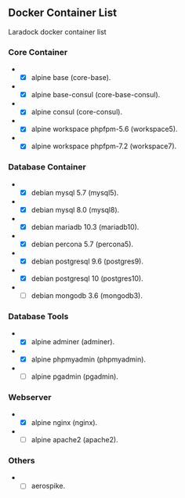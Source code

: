 ## Docker Container List

Laradock docker container list

### Core Container
* - [X] alpine base (core-base).
* - [X] alpine base-consul (core-base-consul).
* - [X] alpine consul (core-consul).
* - [X] alpine workspace phpfpm-5.6 (workspace5).
* - [X] alpine workspace phpfpm-7.2 (workspace7).

### Database Container
* - [X] debian mysql 5.7 (mysql5).
* - [X] debian mysql 8.0 (mysql8).
* - [X] debian mariadb 10.3 (mariadb10).
* - [X] debian percona 5.7 (percona5).
* - [X] debian postgresql 9.6 (postgres9).
* - [X] debian postgresql 10 (postgres10).
* - [ ] debian mongodb 3.6 (mongodb3).

### Database Tools
* - [X] alpine adminer (adminer).
* - [X] alpine phpmyadmin (phpmyadmin).
* - [ ] alpine pgadmin (pgadmin).

### Webserver
* - [X] alpine nginx (nginx).
* - [ ] alpine apache2 (apache2).

### Others
* - [ ] aerospike.
